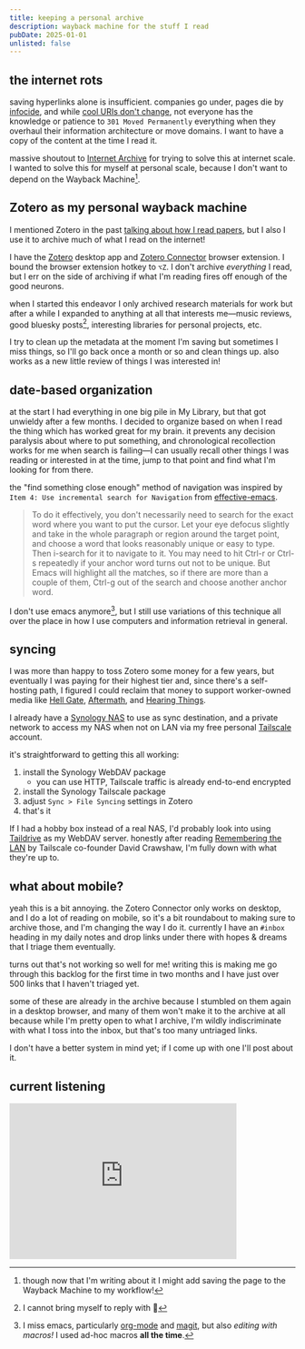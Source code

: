 ```yaml
---
title: keeping a personal archive
description: wayback machine for the stuff I read
pubDate: 2025-01-01
unlisted: false
---
```

## the internet rots

saving hyperlinks alone is insufficient. companies go under, pages die by [infocide](https://reagle.org/joseph/2012/05/draft-infocide.html), and while [cool URIs don't change](https://www.w3.org/Provider/Style/URI), not everyone has the knowledge or patience to `301 Moved Permanently` everything when they overhaul their information architecture or move domains. I want to have a copy of the content at the time I read it.

massive shoutout to [Internet Archive](https://archive.org/) for trying to solve this at internet scale. I wanted to solve this for myself at personal scale, because I don't want to depend on the Wayback Machine[^wayback].

[^wayback]: though now that I'm writing about it I might add saving the page to the Wayback Machine to my workflow!

## Zotero as my personal wayback machine

I mentioned Zotero in the past [talking about how I read papers](/log/20220226-how-i-read-papers), but I also I use it to archive much of what I read on the internet!

I have the [Zotero](https://www.zotero.org/) desktop app and [Zotero Connector](https://www.zotero.org/download/connectors) browser extension. I bound the browser extension hotkey to `⌥Z`. I don't archive _everything_ I read, but I err on the side of archiving if what I'm reading fires off enough of the good neurons.

when I started this endeavor I only archived research materials for work but after a while I expanded to anything at all that interests me—music reviews, good bluesky posts[^pin], interesting libraries for personal projects, etc.

[^pin]: I cannot bring myself to reply with 📌

I try to clean up the metadata at the moment I'm saving but sometimes I miss things, so I'll go back once a month or so and clean things up. also works as a new little review of things I was interested in!

## date-based organization

at the start I had everything in one big pile in My Library, but that got unwieldy after a few months. I decided to organize based on when I read the thing which has worked great for my brain. it prevents any decision paralysis about where to put something, and chronological recollection works for me when search is failing—I can usually recall other things I was reading or interested in at the time, jump to that point and find what I'm looking for from there.

the "find something close enough" method of navigation was inspired by `Item 4: Use incremental search for Navigation` from [effective-emacs](https://sites.google.com/site/steveyegge2/effective-emacs).

> To do it effectively, you don't necessarily need to search for the exact word where you want to put the cursor. Let your eye defocus slightly and take in the whole paragraph or region around the target point, and choose a word that looks reasonably unique or easy to type. Then i-search for it to navigate to it. You may need to hit Ctrl-r or Ctrl-s repeatedly if your anchor word turns out not to be unique. But Emacs will highlight all the matches, so if there are more than a couple of them, Ctrl-g out of the search and choose another anchor word.

I don't use emacs anymore[^emacs], but I still use variations of this technique all over the place in how I use computers and information retrieval in general.

[^emacs]: I miss emacs[^vim], particularly [org-mode](https://orgmode.org/) and [magit](https://magit.vc/), but also _editing with macros!_ I used ad-hoc macros **all the time**. 

[^vim]: I'm the rare person who was proficient with vim first and then switched to emacs later because I worked in a bioinformatics lab where everyone else was an emacs user and they were all sharing tips and I felt left out[^vscode]. that was where I first read effective-emacs about 20 years ago, and it's stuck with me since.

[^vscode]: this is also why I ended up switching to VS Code, but kinda in reverse. I wrote a `bigquery-mode` for emacs in ~2018 that provided me completions and all sorts of goodies that I could not share with my co-workers because straight up everyone else I worked with used VS Code. this was not the first time this happened, so I gave up and switched to VS Code[^zed] so I could write useful extensions that I could share with my coworkers, even though it was a far inferior editing experience. _you're welcome, old coworkers_.

[^zed]: I've been using [Zed](https://zed.dev/) for the past year or so mainly because it's much snappier and multibuffers absolutely rule, and my day-to-day job isn't programming computers anymore so I don't worry as much about sharing my setup with others. the text editing experience is still meh, but I've come to terms with the fact nothing will match my experience when I was fully emacs-pilled.
## syncing

I was more than happy to toss Zotero some money for a few years, but eventually I was paying for their highest tier and, since there's a self-hosting path, I figured I could reclaim that money to support worker-owned media like [Hell Gate](https://hellgatenyc.com/), [Aftermath](https://aftermath.site/?p=9598), and [Hearing Things](https://www.hearingthings.co/).

I already have a [Synology NAS](https://www.synology.com/en-us) to use as sync destination, and a private network to access my NAS when not on LAN via my free personal [Tailscale](https://tailscale.com/) account.

it's straightforward to getting this all working:

1. install the Synology WebDAV package
    - you can use HTTP, Tailscale traffic is already end-to-end encrypted
2. install the Synology Tailscale package
3. adjust `Sync > File Syncing` settings in Zotero 
4. that's it

If I had a hobby box instead of a real NAS, I'd probably look into using [Taildrive](https://tailscale.com/kb/1369/taildrive) as my WebDAV server. honestly after reading [Remembering the LAN](https://tailscale.com/blog/remembering-the-lan) by Tailscale co-founder David Crawshaw, I'm fully down with what they're up to.

## what about mobile?

yeah this is a bit annoying. the Zotero Connector only works on desktop, and I do a lot of reading on mobile, so it's a bit roundabout to making sure to archive those, and I'm changing the way I do it. currently I have an `#inbox` heading in my daily notes and drop links under there with hopes & dreams that I triage them eventually. 

turns out that's not working so well for me! writing this is making me go through this backlog for the first time in two months and I have just over 500 links that I haven't triaged yet.

some of these are already in the archive because I stumbled on them again in a desktop browser, and many of them won't make it to the archive at all because while I'm pretty open to what I archive, I'm wildly indiscriminate with what I toss into the inbox, but that's too many untriaged links.

I don't have a better system in mind yet; if I come up with one I'll post about it.

## current listening

<!-- embed start -->
<iframe style="border: 0; width: 400px; height: 274px;" src="https://bandcamp.com/EmbeddedPlayer/album=109050306/size=large/bgcol=333333/linkcol=9a64ff/artwork=small/transparent=true/" seamless><a href="https://darkdescentrecords.bandcamp.com/album/sparagmos">Sparagmos by Spectral Voice</a></iframe>
<!-- embed end -->